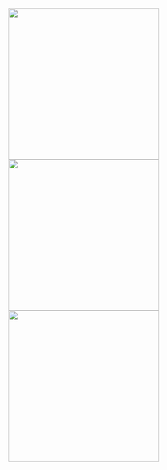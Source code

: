 <img src="https://github.com/user-attachments/assets/302a4482-6afb-4d58-ac39-274d8affffe3" width="300px" />
<img src="https://github.com/user-attachments/assets/15ac8324-d925-4018-bcd1-a7016d34a82d" width="300px" />
<img src="https://github.com/user-attachments/assets/138d9cfd-f36f-467c-96bc-ab8c3633efbe" width="300px" />




